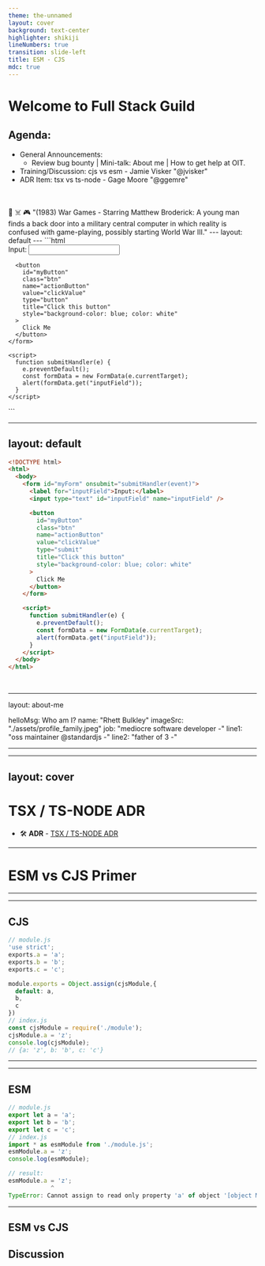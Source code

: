```yaml
---
theme: the-unnamed
layout: cover
background: text-center
highlighter: shikiji
lineNumbers: true
transition: slide-left
title: ESM - CJS
mdc: true
---
```


# Welcome to Full Stack Guild

## Agenda:
- General Announcements:
  - Review bug bounty | Mini-talk: About me | How to get help at OIT.
- Training/Discussion: cjs vs esm - Jamie Visker "@jvisker"
- ADR Item: tsx vs ts-node - Gage Moore "@ggemre"
<br/>
<br/>
<footnote size="-4">
🚀 ☠️  🎮 "(1983) War Games - Starring Matthew Broderick: A young man finds a back door into a military central computer in which reality is confused with game-playing, possibly starting World War III."
</footnote>
<!--
- Student and spritual welfare
- BYU a work stop in which we gain experience
- For the students: I want you to feel like the relationships you build are worth maintaining for a lifetime. You can reach out from here on forever.
-->
---
layout: default
---
```html
<!DOCTYPE html>
<html>
  <body>
    <form id="myForm" onsubmit="submitHandler(event)">
      <label for="inputField">Input:</label>
      <input type="text" id="inputField" name="inputField" />

      <button
        id="myButton"
        class="btn"
        name="actionButton"
        value="clickValue"
        type="button"
        title="Click this button"
        style="background-color: blue; color: white"
      >
        Click Me
      </button>
    </form>

    <script>
      function submitHandler(e) {
        e.preventDefault();
        const formData = new FormData(e.currentTarget);
        alert(formData.get("inputField"));
      }
    </script>
  </body>
</html>
```

<br/>

---
layout: default
---
```html
<!DOCTYPE html>
<html>
  <body>
    <form id="myForm" onsubmit="submitHandler(event)">
      <label for="inputField">Input:</label>
      <input type="text" id="inputField" name="inputField" />

      <button
        id="myButton"
        class="btn"
        name="actionButton"
        value="clickValue"
        type="submit"
        title="Click this button"
        style="background-color: blue; color: white"
      >
        Click Me
      </button>
    </form>

    <script>
      function submitHandler(e) {
        e.preventDefault();
        const formData = new FormData(e.currentTarget);
        alert(formData.get("inputField"));
      }
    </script>
  </body>
</html>
```

<br/>

---
layout: about-me

helloMsg: Who am I?
name: "Rhett Bulkley"
imageSrc: "./assets/profile_family.jpeg"
job: "mediocre software developer -"
line1: "oss maintainer @standardjs -"
line2: "father of 3 -"

---
---
layout: cover
---
# TSX / TS-NODE ADR

- 🛠 **ADR** - [TSX / TS-NODE ADR](https://github.com/byu-oit/fullstack-adr/tree/adr/tsx)
---

# ESM vs CJS Primer

---
---
## CJS

```js
// module.js
'use strict';
exports.a = 'a';
exports.b = 'b';
exports.c = 'c';

module.exports = Object.assign(cjsModule,{
  default: a,
  b,
  c
})
// index.js
const cjsModule = require('./module');
cjsModule.a = 'z';
console.log(cjsModule);
// {a: 'z', b: 'b', c: 'c'}
```
---
---
## ESM
```js
// module.js
export let a = 'a';
export let b = 'b';
export let c = 'c';
// index.js
import * as esmModule from './module.js';
esmModule.a = 'z';
console.log(esmModule);

// result:
esmModule.a = 'z';
            ^
TypeError: Cannot assign to read only property 'a' of object '[object Module]'
```
---
## ESM vs CJS
Discussion
---

